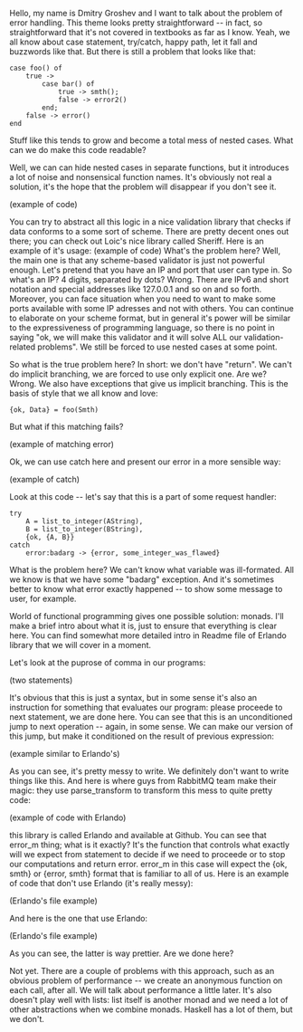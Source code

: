 Hello, my name is Dmitry Groshev and I want to talk about the problem of error
handling. This theme looks pretty straightforward -- in fact, so straightforward
that it's not covered in textbooks as far as I know. Yeah, we all know about
case statement, try/catch, happy path, let it fall and buzzwords like that. But
there is still a problem that looks like that:

    case foo() of
        true ->
            case bar() of
                true -> smth();
                false -> error2()
            end;
        false -> error()
    end

Stuff like this tends to grow and become a total mess of nested cases. What can
we do make this code readable?

Well, we can can hide nested cases in separate functions, but it introduces a
lot of noise and nonsensical function names. It's obviously not real a solution,
it's the hope that the problem will disappear if you don't see it.

(example of code)

You can try to abstract all this logic in a nice validation library that checks
if data conforms to a some sort of scheme. There are pretty decent ones out
there; you can check out Loic's nice library called Sheriff. Here is an example
of it's usage:
(example of code)
What's the problem here? Well, the main one is that any scheme-based validator
is just not powerful enough. Let's pretend that you have an IP and port that
user can type in. So what's an IP? 4 digits, separated by dots? Wrong. There are
IPv6 and short notation and special addresses like 127.0.0.1 and so on and so
forth. Moreover, you can face situation when you need to want to make some ports
available with some IP adresses and not with others. You can continue to
elaborate on your scheme format, but in general it's power will be similar to
the expressiveness of programming language, so there is no point in saying "ok,
we will make this validator and it will solve ALL our validation-related
problems". We still be forced to use nested cases at some point.

So what is the true problem here? In short: we don't have "return". We can't do
implicit branching, we are forced to use only explicit one. Are we? Wrong. We
also have exceptions that give us implicit branching. This is the basis of style
that we all know and love:

    {ok, Data} = foo(Smth)

But what if this matching fails?

(example of matching error)

Ok, we can use catch here and present our error in a more sensible way:

(example of catch)

Look at this code -- let's say that this is a part of some request handler:

    try
        A = list_to_integer(AString),
        B = list_to_integer(BString),
        {ok, {A, B}}
    catch
        error:badarg -> {error, some_integer_was_flawed}

What is the problem here? We can't know what variable was ill-formated. All we
know is that we have some "badarg" exception. And it's sometimes better to know
what error exactly happened -- to show some message to user, for example.

World of functional programming gives one possible solution: monads. I'll make a
brief intro about what it is, just to ensure that everything is clear here. You
can find somewhat more detailed intro in Readme file of Erlando library that we
will cover in a moment.

Let's look at the puprose of comma in our programs:

(two statements)

It's obvious that this is just a syntax, but in some sense it's also an
instruction for something that evaluates our program: please proceede to next
statement, we are done here. You can see that this is an unconditioned jump to
next operation -- again, in some sense. We can make our version of this jump,
but make it conditioned on the result of previous expression:

(example similar to Erlando's)

As you can see, it's pretty messy to write. We definitely don't want to write
things like this. And here is where guys from RabbitMQ team make their magic:
they use parse_transform to transform this mess to quite pretty code:

(example of code with Erlando)

this library is called Erlando and available at Github. You can see that error\_m
thing; what is it exactly? It's the function that controls what exactly will we
expect from statement to decide if we need to proceede or to stop our
computations and return error. error\_m in this case will expect the {ok, smth}
or {error, smth} format that is familiar to all of us. Here is an example of
code that don't use Erlando (it's really messy):

(Erlando's file example)

And here is the one that use Erlando:

(Erlando's file example)

As you can see, the latter is way prettier. Are we done here?

Not yet. There are a couple of problems with this approach, such as an obvious
problem of performance -- we create an anonymous function on each call, after
all. We will talk about performance a little later. It's also doesn't play well
with lists: list itself is another monad and we need a lot of other abstractions
when we combine monads. Haskell has a lot of them, but we don't.
